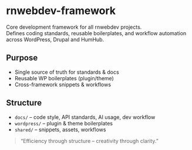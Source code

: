 # rnwebdev-framework

Core development framework for all rnwebdev projects.  
Defines coding standards, reusable boilerplates, and workflow automation across WordPress, Drupal and HumHub.

## Purpose
- Single source of truth for standards & docs
- Reusable WP boilerplates (plugin/theme)
- Cross-framework snippets & workflows

## Structure
- `docs/` – code style, API standards, AI usage, dev workflow
- `wordpress/` – plugin & theme boilerplates
- `shared/` – snippets, assets, workflows

> “Efficiency through structure – creativity through clarity.”
